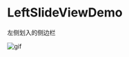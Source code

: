 # LeftSlideViewDemo
左侧划入的侧边栏

![gif](https://github.com/linsyorozuya/LeftSlideViewDemo/blob/master/leftslide.gif)
